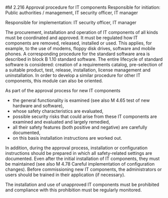 #M 2.216 Approval procedure for IT components
Responsible for initiation: Public authorities / management, IT security officer, IT manager

Responsible for implementation: IT security officer, IT manager

The procurement, installation and operation of IT components of all kinds must be coordinated and approved. It must be regulated how IT components are removed, released, installed or used. This applies, for example, to the use of modems, floppy disk drives, software and mobile phones. A corresponding procedure for the standard software area is described in block B 1.10 standard software. The entire lifecycle of standard software is considered: creation of a requirements catalog, pre-selection of a suitable product, test, release, installation, license management and uninstallation. In order to develop a similar procedure for other IT components, this module can also be oriented.

As part of the approval process for new IT components

* the general functionality is examined (see also M 4.65 test of new hardware and software),
* whose safety characteristics are evaluated,
* possible security risks that could arise from these IT components are examined and evaluated and largely remedied,
* all their safety features (both positive and negative) are carefully documented,
* on this basis installation instructions are worked out.


In addition, during the approval process, installation or configuration instructions should be prepared in which all safety-related settings are documented. Even after the initial installation of IT components, they must be maintained (see also M 4.78 Careful implementation of configuration changes). Before commissioning new IT components, the administrators or users should be trained in their application (if necessary).

The installation and use of unapproved IT components must be prohibited and compliance with this prohibition must be regularly monitored.



